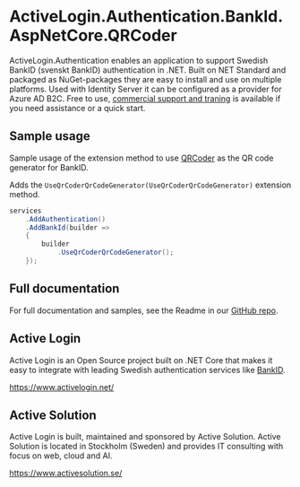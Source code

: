 # ActiveLogin.Authentication.BankId.AspNetCore.QRCoder

ActiveLogin.Authentication enables an application to support Swedish BankID (svenskt BankID) authentication in .NET. Built on NET Standard and packaged as NuGet-packages they are easy to install and use on multiple platforms. Used with Identity Server it can be configured as a provider for Azure AD B2C. Free to use, [commercial support and traning](https://activelogin.net/#support) is available if you need assistance or a quick start. 

## Sample usage

Sample usage of the extension method to use [QRCoder](https://github.com/codebude/QRCoder) as the QR code generator for BankID.

Adds the `UseQrCoderQrCodeGenerator(UseQrCoderQrCodeGenerator)` extension method.

```csharp
services
    .AddAuthentication()
    .AddBankId(builder =>
    {
        builder
            .UseQrCoderQrCodeGenerator();
    });
```

## Full documentation

For full documentation and samples, see the Readme in our [GitHub repo](https://github.com/ActiveLogin/ActiveLogin.Authentication).

## Active Login

Active Login is an Open Source project built on .NET Core that makes it easy to integrate with leading Swedish authentication services like [BankID](https://www.bankid.com/).

https://www.activelogin.net/

## Active Solution

Active Login is built, maintained and sponsored by Active Solution. Active Solution is located in Stockholm (Sweden) and provides IT consulting with focus on web, cloud and AI.

https://www.activesolution.se/
